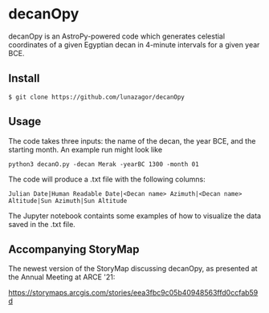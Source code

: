 # decanOpy

decanOpy is an AstroPy-powered code which generates celestial coordinates of a given Egyptian decan in 4-minute intervals for a given year BCE. 

## Install

```
$ git clone https://github.com/lunazagor/decanOpy
```

## Usage

The code takes three inputs: the name of the decan, the year BCE, and the starting month. An example run might look like

```
python3 decanO.py -decan Merak -yearBC 1300 -month 01 
```

The code will produce a .txt file with the following columns:

```
Julian Date|Human Readable Date|<Decan name> Azimuth|<Decan name> Altitude|Sun Azimuth|Sun Altitude
```

The Jupyter notebook containts some examples of how to visualize the data saved in the .txt file. 

## Accompanying StoryMap

The newest version of the StoryMap discussing decanOpy, as presented at the Annual Meeting at ARCE '21:

https://storymaps.arcgis.com/stories/eea3fbc9c05b40948563ffd0ccfab59d
